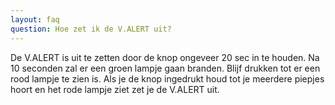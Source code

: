 ```yaml
---
layout: faq
question: Hoe zet ik de V.ALERT uit?
---
```

De V.ALERT is uit te zetten door de knop ongeveer 20 sec in te houden. Na 10 seconden zal er een groen lampje gaan branden. Blijf drukken tot er een rood lampje te zien is. Als je de knop ingedrukt houd tot je meerdere piepjes hoort en het rode lampje ziet zet je de V.ALERT uit.

